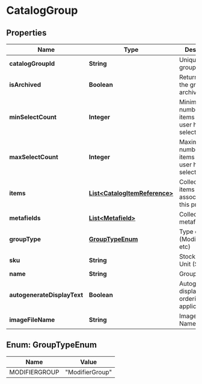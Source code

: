 
# CatalogGroup

## Properties
Name | Type | Description | Notes
------------ | ------------- | ------------- | -------------
**catalogGroupId** | **String** | Unique catalog group id |  [optional]
**isArchived** | **Boolean** | Returns true if the group is archived |  [optional]
**minSelectCount** | **Integer** | Minimum number of items that the user has to select |  [optional]
**maxSelectCount** | **Integer** | Maximum number of items that the user has to select |  [optional]
**items** | [**List&lt;CatalogItemReference&gt;**](CatalogItemReference.md) | Collection of items associated with this product |  [optional]
**metafields** | [**List&lt;Metafield&gt;**](Metafield.md) | Collection of metafields |  [optional]
**groupType** | [**GroupTypeEnum**](#GroupTypeEnum) | Type of group (ModifierGroup, etc) | 
**sku** | **String** | Stock Keeping Unit (SKU) | 
**name** | **String** | Group name | 
**autogenerateDisplayText** | **Boolean** | Autogenerate display text in ordering applications |  [optional]
**imageFileName** | **String** | Image File Name |  [optional]


<a name="GroupTypeEnum"></a>
## Enum: GroupTypeEnum
Name | Value
---- | -----
MODIFIERGROUP | &quot;ModifierGroup&quot;



